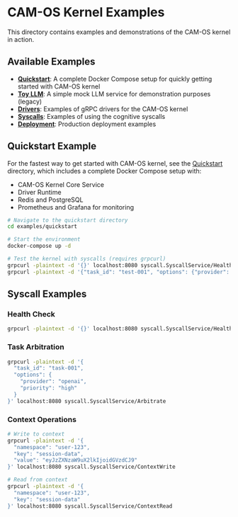 # CAM-OS Kernel Examples

This directory contains examples and demonstrations of the CAM-OS kernel in action.

## Available Examples

- **[Quickstart](./quickstart/)**: A complete Docker Compose setup for quickly getting started with CAM-OS kernel
- **[Toy LLM](./toy-llm/)**: A simple mock LLM service for demonstration purposes (legacy)
- **[Drivers](./drivers/)**: Examples of gRPC drivers for the CAM-OS kernel
- **[Syscalls](./syscalls/)**: Examples of using the cognitive syscalls
- **[Deployment](./deployment/)**: Production deployment examples

## Quickstart Example

For the fastest way to get started with CAM-OS kernel, see the [Quickstart](./quickstart/) directory, which includes a complete Docker Compose setup with:

- CAM-OS Kernel Core Service
- Driver Runtime
- Redis and PostgreSQL
- Prometheus and Grafana for monitoring

```bash
# Navigate to the quickstart directory
cd examples/quickstart

# Start the environment
docker-compose up -d

# Test the kernel with syscalls (requires grpcurl)
grpcurl -plaintext -d '{}' localhost:8080 syscall.SyscallService/HealthCheck
grpcurl -plaintext -d '{"task_id": "test-001", "options": {"provider": "demo"}}' localhost:8080 syscall.SyscallService/Arbitrate
```

## Syscall Examples

### Health Check
```bash
grpcurl -plaintext -d '{}' localhost:8080 syscall.SyscallService/HealthCheck
```

### Task Arbitration
```bash
grpcurl -plaintext -d '{
  "task_id": "task-001",
  "options": {
    "provider": "openai",
    "priority": "high"
  }
}' localhost:8080 syscall.SyscallService/Arbitrate
```

### Context Operations
```bash
# Write to context
grpcurl -plaintext -d '{
  "namespace": "user-123",
  "key": "session-data",
  "value": "eyJzZXNzaW9uX2lkIjoidGVzdCJ9"
}' localhost:8080 syscall.SyscallService/ContextWrite

# Read from context
grpcurl -plaintext -d '{
  "namespace": "user-123",
  "key": "session-data"
}' localhost:8080 syscall.SyscallService/ContextRead
```
